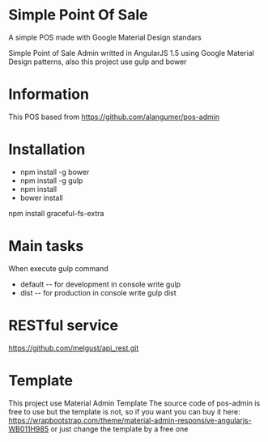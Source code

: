 # Simple Point Of Sale
A simple POS made with Google Material Design standars

Simple Point of Sale Admin writted in AngularJS 1.5 using Google Material Design patterns, also this project use gulp and bower

# Information
This POS based from
https://github.com/alangumer/pos-admin

# Installation
* npm install -g bower
* npm install -g gulp
* npm install
* bower install

npm install graceful-fs-extra

# Main tasks
When execute gulp command
* default -- for development in console write gulp
* dist -- for production in console write gulp dist

# RESTful service
https://github.com/melgust/api_rest.git

# Template
This project use Material Admin Template
The source code of pos-admin is free to use but the template is not, so if you want you can buy it here: https://wrapbootstrap.com/theme/material-admin-responsive-angularjs-WB011H985 or just change the template by a free one
